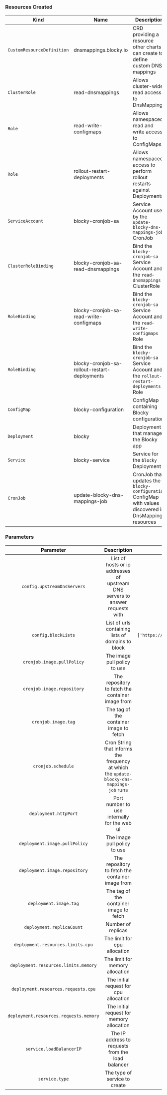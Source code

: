 ### Resources Created
| Kind | Name | Description |
|------|------|-------------|
| `CustomResourceDefinition` | dnsmappings.blocky.io | CRD providing a resource other charts can create to define custom DNS mappings |
| `ClusterRole` | read-dnsmappings | Allows cluster-wide read access to DnsMappings |
| `Role` | read-write-configmaps | Allows namespaced read and write access to ConfigMaps |
| `Role` | rollout-restart-deployments | Allows namespaced access to perform rollout restarts against Deployments |
| `ServiceAccount` | blocky-cronjob-sa | Service Account used by the `update-blocky-dns-mappings-job` CronJob |
| `ClusterRoleBinding` | blocky-cronjob-sa-read-dnsmappings | Bind the `blocky-cronjob-sa` Service Account and the `read-dnsmappings` ClusterRole |
| `RoleBinding` | blocky-cronjob-sa-read-write-configmaps | Bind the `blocky-cronjob-sa` Service Account and the `read-write-configmaps` Role |
| `RoleBinding` | blocky-cronjob-sa-rollout-restart-deployments | Bind the `blocky-cronjob-sa` Service Account and the `rollout-restart-deployments` Role |
| `ConfigMap` | blocky-configuration | ConfigMap containing Blocky configuration |
| `Deployment` | blocky | Deployment that manages the Blocky app |
| `Service` | blocky-service | Service for the `blocky` Deployment |
| `CronJob` | update-blocky-dns-mappings-job | CronJob that updates the `blocky-configuration` ConfigMap with values discovered in DnsMapping resources |

### Parameters
|               Parameter                |                                        Description                                        |                             Default Value                              |
| :------------------------------------: | :---------------------------------------------------------------------------------------: | :--------------------------------------------------------------------: |
|      `config.upstreamDnsServers`       |       List of hosts or ip addresses of upstream DNS servers to answer requests with       |                        `['8.8.8.8','8.8.4.4']`                         |
|          `config.blockLists`           |                     List of urls containing lists of domains to block                     | `['https://raw.githubusercontent.com/StevenBlack/hosts/master/hosts']` |
|       `cronjob.image.pullPolicy`       |                               The image pull policy to use                                |                            `"IfNotPresent"`                            |
|       `cronjob.image.repository`       |                     The repository to fetch the container image from                      |                       `teegank/kubernetes-utils`                       |
|          `cronjob.image.tag`           |                          The tag of the container image to fetch                          |                                `latest`                                |
|           `cronjob.schedule`           | Cron String that informs the frequency at which the `update-blocky-dns-mappings-job` runs |                            `"*/5 * * * *"`                             |
|         `deployment.httpPort`          |                       Port number to use internally for the web ui                        |                                 `4000`                                 |
|     `deployment.image.pullPolicy`      |                               The image pull policy to use                                |                            `"IfNotPresent"`                            |
|     `deployment.image.repository`      |                     The repository to fetch the container image from                      |                            `"spx01/blocky"`                            |
|         `deployment.image.tag`         |                          The tag of the container image to fetch                          |                               `"latest"`                               |
|       `deployment.replicaCount`        |                                    Number of replicas                                     |                                  `1`                                   |
|   `deployment.resources.limits.cpu`    |                               The limit for cpu allocation                                |                                `"100m"`                                |
|  `deployment.resources.limits.memory`  |                              The limit for memory allocation                              |                               `"128Mi"`                                |
|  `deployment.resources.requests.cpu`   |                          The initial request for cpu allocation                           |                                `"50m"`                                 |
| `deployment.resources.requests.memory` |                         The initial request for memory allocation                         |                                `"64Mi"`                                |
|        `service.loadBalancerIP`        |                     The IP address to requests from the load balancer                     |                                  `""`                                  |
|             `service.type`             |                               The type of service to create                               |                            `"LoadBalancer"`                            |
